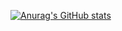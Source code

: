 [![Anurag's GitHub stats](https://github-readme-stats.vercel.app/api?username=D-Penev)](https://github.com/anuraghazra/github-readme-stats)
